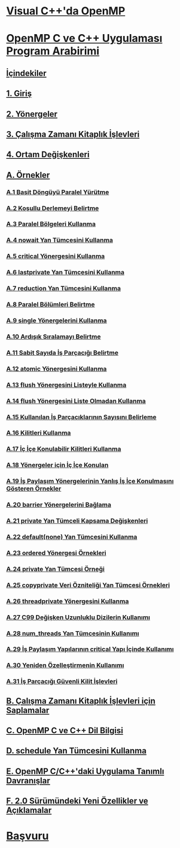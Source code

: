 # [Visual C++'da OpenMP](openmp-in-visual-cpp.md)
# [OpenMP C ve C++ Uygulaması Program Arabirimi](openmp-c-and-cpp-application-program-interface.md)
## [İçindekiler](contents.md)
## [1. Giriş](1-introduction.md)
## [2. Yönergeler](2-directives.md)
## [3. Çalışma Zamanı Kitaplık İşlevleri](3-run-time-library-functions.md)
## [4. Ortam Değişkenleri](4-environment-variables.md)
## [A. Örnekler](a-examples.md)
### [A.1   Basit Döngüyü Paralel Yürütme](a-1-executing-a-simple-loop-in-parallel.md)
### [A.2   Koşullu Derlemeyi Belirtme](a-2-specifying-conditional-compilation.md)
### [A.3   Paralel Bölgeleri Kullanma](a-3-using-parallel-regions.md)
### [A.4   nowait Yan Tümcesini Kullanma](a-4-using-the-nowait-clause.md)
### [A.5   critical Yönergesini Kullanma](a-5-using-the-critical-directive.md)
### [A.6   lastprivate Yan Tümcesini Kullanma](a-6-using-the-lastprivate-clause.md)
### [A.7   reduction Yan Tümcesini Kullanma](a-7-using-the-reduction-clause.md)
### [A.8   Paralel Bölümleri Belirtme](a-8-specifying-parallel-sections.md)
### [A.9   single Yönergelerini Kullanma](a-9-using-single-directives.md)
### [A.10   Ardışık Sıralamayı Belirtme](a-10-specifying-sequential-ordering.md)
### [A.11   Sabit Sayıda İş Parçacığı Belirtme](a-11-specifying-a-fixed-number-of-threads.md)
### [A.12   atomic Yönergesini Kullanma](a-12-using-the-atomic-directive.md)
### [A.13   flush Yönergesini Listeyle Kullanma](a-13-using-the-flush-directive-with-a-list.md)
### [A.14   flush Yönergesini Liste Olmadan Kullanma](a-14-using-the-flush-directive-without-a-list.md)
### [A.15   Kullanılan İş Parçacıklarının Sayısını Belirleme](a-15-determining-the-number-of-threads-used.md)
### [A.16   Kilitleri Kullanma](a-16-using-locks.md)
### [A.17   İç İçe Konulabilir Kilitleri Kullanma](a-17-using-nestable-locks.md)
### [A.18   Yönergeler için İç İçe Konulan](a-18-nested-for-directives.md)
### [A.19   İş Paylaşım Yönergelerinin Yanlış İş İçe Konulmasını Gösteren Örnekler](a-19-examples-showing-incorrect-nesting-of-work-sharing-directives.md)
### [A.20   barrier Yönergelerini Bağlama](a-20-binding-of-barrier-directives.md)
### [A.21   private Yan Tümceli Kapsama Değişkenleri](a-21-scoping-variables-with-the-private-clause.md)
### [A.22   default(none) Yan Tümcesini Kullanma](a-22-using-the-default-none-clause.md)
### [A.23   ordered Yönergesi Örnekleri](a-23-examples-of-the-ordered-directive.md)
### [A.24   private Yan Tümcesi Örneği](a-24-example-of-the-private-clause.md)
### [A.25   copyprivate Veri Özniteliği Yan Tümcesi Örnekleri](a-25-examples-of-the-copyprivate-data-attribute-clause.md)
### [A.26   threadprivate Yönergesini Kullanma](a-26-using-the-threadprivate-directive.md)
### [A.27   C99 Değişken Uzunluklu Dizilerin Kullanımı](a-27-use-of-c99-variable-length-arrays.md)
### [A.28   num_threads Yan Tümcesinin Kullanımı](a-28-use-of-num-threads-clause.md)
### [A.29   İş Paylaşım Yapılarının critical Yapı İçinde Kullanımı](a-29-use-of-work-sharing-constructs-inside-a-critical-construct.md)
### [A.30   Yeniden Özelleştirmenin Kullanımı](a-30-use-of-reprivatization.md)
### [A.31   İş Parçacığı Güvenli Kilit İşlevleri](a-31-thread-safe-lock-functions.md)
## [B. Çalışma Zamanı Kitaplık İşlevleri için Saplamalar](b-stubs-for-run-time-library-functions.md)
## [C. OpenMP C ve C++ Dil Bilgisi](c-openmp-c-and-cpp-grammar.md)
## [D. schedule Yan Tümcesini Kullanma](d-using-the-schedule-clause.md)
## [E. OpenMP C/C++'daki Uygulama Tanımlı Davranışlar](e-implementation-defined-behaviors-in-openmp-c-cpp.md)
## [F. 2.0 Sürümündeki Yeni Özellikler ve Açıklamalar](f-new-features-and-clarifications-in-version-2-0.md)
# [Başvuru](reference/toc.md)